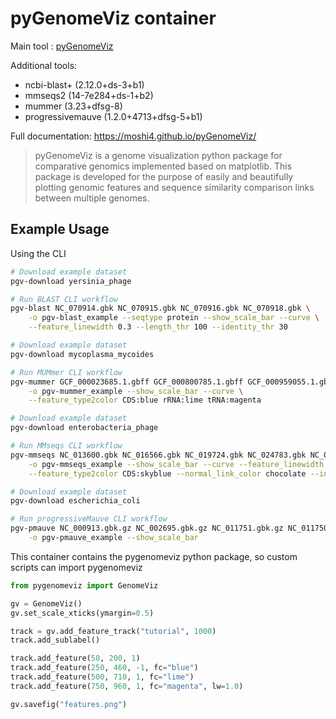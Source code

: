 # pyGenomeViz container

Main tool : [pyGenomeViz](https://moshi4.github.io/pyGenomeViz/)

Additional tools:
- ncbi-blast+ (2.12.0+ds-3+b1)
- mmseqs2 (14-7e284+ds-1+b2)
- mummer (3.23+dfsg-8)
- progressivemauve (1.2.0+4713+dfsg-5+b1)

Full documentation: https://moshi4.github.io/pyGenomeViz/

> pyGenomeViz is a genome visualization python package for comparative genomics implemented based on matplotlib. This package is developed for the purpose of easily and beautifully plotting genomic features and sequence similarity comparison links between multiple genomes.

## Example Usage

Using the CLI

```bash
# Download example dataset
pgv-download yersinia_phage

# Run BLAST CLI workflow
pgv-blast NC_070914.gbk NC_070915.gbk NC_070916.gbk NC_070918.gbk \
    -o pgv-blast_example --seqtype protein --show_scale_bar --curve \
    --feature_linewidth 0.3 --length_thr 100 --identity_thr 30

# Download example dataset
pgv-download mycoplasma_mycoides

# Run MUMmer CLI workflow
pgv-mummer GCF_000023685.1.gbff GCF_000800785.1.gbff GCF_000959055.1.gbff GCF_000959065.1.gbff \
    -o pgv-mummer_example --show_scale_bar --curve \
    --feature_type2color CDS:blue rRNA:lime tRNA:magenta

# Download example dataset
pgv-download enterobacteria_phage

# Run MMseqs CLI workflow
pgv-mmseqs NC_013600.gbk NC_016566.gbk NC_019724.gbk NC_024783.gbk NC_028901.gbk NC_031081.gbk \
    -o pgv-mmseqs_example --show_scale_bar --curve --feature_linewidth 0.3 \
    --feature_type2color CDS:skyblue --normal_link_color chocolate --inverted_link_color limegreen

# Download example dataset
pgv-download escherichia_coli

# Run progressiveMauve CLI workflow
pgv-pmauve NC_000913.gbk.gz NC_002695.gbk.gz NC_011751.gbk.gz NC_011750.gbk.gz \
    -o pgv-pmauve_example --show_scale_bar
```

This container contains the pygenomeviz python package, so custom scripts can import pygenomeviz

```python
from pygenomeviz import GenomeViz

gv = GenomeViz()
gv.set_scale_xticks(ymargin=0.5)

track = gv.add_feature_track("tutorial", 1000)
track.add_sublabel()

track.add_feature(50, 200, 1)
track.add_feature(250, 460, -1, fc="blue")
track.add_feature(500, 710, 1, fc="lime")
track.add_feature(750, 960, 1, fc="magenta", lw=1.0)

gv.savefig("features.png")
```
